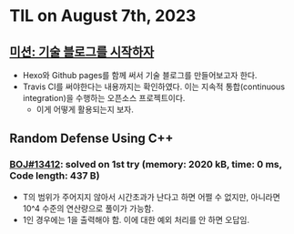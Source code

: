 # **TIL on August 7th, 2023**

## [미션: 기술 블로그를 시작하자](/Blog/design-08-06-2023.md)
* Hexo와 Github pages를 함께 써서 기술 블로그를 만들어보고자 한다.
* Travis CI를 써야한다는 내용까지는 확인하였다. 이는 지속적 통합(continuous integration)을 수행하는 오픈소스 프로젝트이다.
  * 이게 어떻게 활용되는지 보자.

## Random Defense Using C++
### [BOJ#13412](/Problem%20Solving/boj/random%20defense/13412-08-07-2023.cpp): solved on 1st try (memory: 2020 kB, time: 0 ms, Code length: 437 B)
* T의 범위가 주어지지 않아서 시간초과가 난다고 하면 어쩔 수 없지만, 아니라면 10^4 수준의 연산량으로 풀이가 가능함.
* 1인 경우에는 1을 출력해야 함. 이에 대한 예외 처리를 안 하면 오답임.
